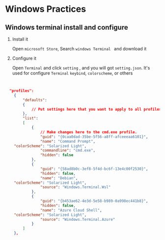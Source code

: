 # Windows Practices 


## Windows terminal install and configure 


1. Install it 

    Open `microsoft Store`, Search `windows Terminal ` and download it  

2. Configure it 

    Open `Terminal` and click `setting` , and you will got `setting.json`. It's used for configure `Terminal` `keybind`, `colorscheme`, or others

```json


  "profiles":
    {
        "defaults":
        {
            // Put settings here that you want to apply to all profiles.
        },
        "list":
        [
            {
                // Make changes here to the cmd.exe profile.
                "guid": "{0caa0dad-35be-5f56-a8ff-afceeeaa6101}",
                "name": "Command Prompt",
	"colorScheme": "Solarized Light",
                "commandline": "cmd.exe",
                "hidden": false
            },
            {
                "guid": "{58ad8b0c-3ef8-5f4d-bc6f-13e4c00f2530}",
                "hidden": false,
                "name": "Debian",
	"colorScheme": "Solarized Light",
                "source": "Windows.Terminal.Wsl"
            },
            {
                "guid": "{b453ae62-4e3d-5e58-b989-0a998ec441b8}",
                "hidden": false,
                "name": "Azure Cloud Shell",
	"colorScheme": "Solarized Light",
                "source": "Windows.Terminal.Azure"
            }
        ]
    },
```

